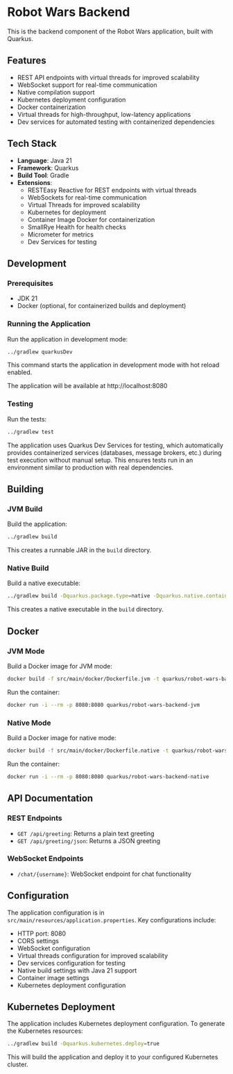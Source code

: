 # Robot Wars Backend

This is the backend component of the Robot Wars application, built with Quarkus.

## Features

- REST API endpoints with virtual threads for improved scalability
- WebSocket support for real-time communication
- Native compilation support
- Kubernetes deployment configuration
- Docker containerization
- Virtual threads for high-throughput, low-latency applications
- Dev services for automated testing with containerized dependencies

## Tech Stack

- **Language**: Java 21
- **Framework**: Quarkus
- **Build Tool**: Gradle
- **Extensions**:
  - RESTEasy Reactive for REST endpoints with virtual threads
  - WebSockets for real-time communication
  - Virtual Threads for improved scalability
  - Kubernetes for deployment
  - Container Image Docker for containerization
  - SmallRye Health for health checks
  - Micrometer for metrics
  - Dev Services for testing

## Development

### Prerequisites

- JDK 21
- Docker (optional, for containerized builds and deployment)

### Running the Application

Run the application in development mode:

```bash
../gradlew quarkusDev
```

This command starts the application in development mode with hot reload enabled.

The application will be available at http://localhost:8080

### Testing

Run the tests:

```bash
../gradlew test
```

The application uses Quarkus Dev Services for testing, which automatically provides containerized services (databases, message brokers, etc.) during test execution without manual setup. This ensures tests run in an environment similar to production with real dependencies.

## Building

### JVM Build

Build the application:

```bash
../gradlew build
```

This creates a runnable JAR in the `build` directory.

### Native Build

Build a native executable:

```bash
../gradlew build -Dquarkus.package.type=native -Dquarkus.native.container-build=true
```

This creates a native executable in the `build` directory.

## Docker

### JVM Mode

Build a Docker image for JVM mode:

```bash
docker build -f src/main/docker/Dockerfile.jvm -t quarkus/robot-wars-backend-jvm .
```

Run the container:

```bash
docker run -i --rm -p 8080:8080 quarkus/robot-wars-backend-jvm
```

### Native Mode

Build a Docker image for native mode:

```bash
docker build -f src/main/docker/Dockerfile.native -t quarkus/robot-wars-backend-native .
```

Run the container:

```bash
docker run -i --rm -p 8080:8080 quarkus/robot-wars-backend-native
```

## API Documentation

### REST Endpoints

- `GET /api/greeting`: Returns a plain text greeting
- `GET /api/greeting/json`: Returns a JSON greeting

### WebSocket Endpoints

- `/chat/{username}`: WebSocket endpoint for chat functionality

## Configuration

The application configuration is in `src/main/resources/application.properties`. Key configurations include:

- HTTP port: 8080
- CORS settings
- WebSocket configuration
- Virtual threads configuration for improved scalability
- Dev services configuration for testing
- Native build settings with Java 21 support
- Container image settings
- Kubernetes deployment configuration

## Kubernetes Deployment

The application includes Kubernetes deployment configuration. To generate the Kubernetes resources:

```bash
../gradlew build -Dquarkus.kubernetes.deploy=true
```

This will build the application and deploy it to your configured Kubernetes cluster.
